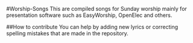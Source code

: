 #Worship-Songs
This are compiled songs for Sunday worship mainly for presentation software such as EasyWorship, OpenElec and others.

##How to contribute
You can help by adding new lyrics or correcting spelling mistakes that are made in the repository.
